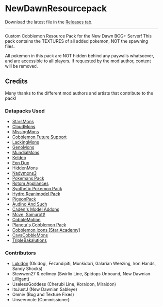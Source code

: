 # NewDawnResourcepack

Download the latest file in the [Releases tab](https://github.com/NewDawnBCG/NewDawnResourcepack/releases).

---

Custom Cobblemon Resource Pack for the New Dawn BCG+ Server! 
This pack contains the TEXTURES of all added pokemon, NOT the spawning files.

All pokemon in this pack are NOT hidden behind any paywalls whatsoever, and are accessible to all players. 
If requested by the mod author, content will be removed. 

## Credits

Many thanks to the different mod authors and artists that contribute to the pack! 

### Datapacks Used

- [StarsMons](https://modrinth.com/datapack/starsmons)
- [CloudMons](https://modrinth.com/datapack/cloudmons)
- [MissingMons](https://modrinth.com/datapack/missingmons-cobblemon)
- [Cobblemon Future Support](https://modrinth.com/datapack/cobblemon-future-support)
- [LackingMons](https://modrinth.com/datapack/lackingmons)
- [GenoMons](https://modrinth.com/datapack/genomons)
- [MundialMons](https://modrinth.com/datapack/mundialmons)
- [Keldeo](https://discord.com/channels/934267676354834442/1227028082976620565)
- [Eon Duo](https://modrinth.com/datapack/eon-duo-cobblemon)
- [HiddenMons](https://modrinth.com/datapack/hiddenmons-cobblemon)
- [Nadymons3](https://modrinth.com/datapack/nadymons3)
- [Pokemans Pack](https://modrinth.com/datapack/cobblemon-pokemans)
- [Rotom Appliances](https://modrinth.com/datapack/rotom-appliances)
- [Synthetic Pokemon Pack](https://modrinth.com/datapack/synthetic-pokemon-pack)
- [Hydro Reanimodel Pack](https://modrinth.com/datapack/hydro-reanimodel-pack)
- [PigeonPack](https://modrinth.com/datapack/pigeons-poke-pack)
- [Audino And Such](https://modrinth.com/datapack/audino-and-such)
- [Caden's Model Addons](https://discord.com/channels/934267676354834442/1112265512601276498)
- [Move, Samurott!](https://modrinth.com/resourcepack/move,-samurott!)
- [CobbleMotion](https://modrinth.com/resourcepack/cobblemotion)
- [Planeta's Cobblemon Pack](https://modrinth.com/datapack/planetas-pokemon-pack)
- [Cobblemon Icons [Star Academy]](https://www.curseforge.com/minecraft/texture-packs/cobblemon-icons-star-academy)
- [CavsCobbleMons](https://modrinth.com/datapack/cavscobblemons)
- [TripleBakalutions](https://modrinth.com/datapack/triple-bakalutions)

### Contributors 

- [Lukidon](https://linktr.ee/lukidon) (Okidogi, Fezandipiti, Munkidori, Galarian Weezing, Iron Hands, Sandy Shocks)
- Stewwen27 & eelimey (Swirlix Line, Spidops Unbound, New Dawnian Lilligant)
- UselessGoddess (Cherubi Line, Koraidon, Miraidon)
- ItsJustJ (New Dawnian Sableye)
- Omniv (Bug and Texture Fixes)
- Unseennote (Commissioner)
